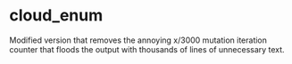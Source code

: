 # cloud_enum

Modified version that removes the annoying x/3000 mutation iteration counter that floods the output with thousands of lines of unnecessary text.
